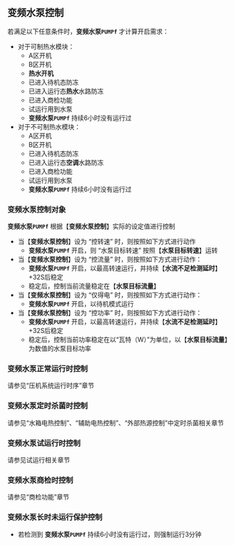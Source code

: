 <!-- 注意事项 -->
<!-- 起始分级标题：##（二级标题） -->

## 变频水泵控制

若满足以下任意条件时，**变频水泵`PUMPf`** 才计算开启需求：

- 对于可制热水模块：
  - A区开机
  - B区开机
  - **热水开机**
  - 已进入待机态防冻
  - 已进入运行态**热水**水路防冻
  - 已进入商检功能
  - 试运行用到水泵
  - **变频水泵`PUMPf`** 持续6小时没有运行过
- 对于不可制热水模块：
  - A区开机
  - B区开机
  - 已进入待机态防冻
  - 已进入运行态**空调**水路防冻
  - 已进入商检功能
  - 试运行用到水泵
  - **变频水泵`PUMPf`** 持续6小时没有运行过

### 变频水泵控制对象

**变频水泵`PUMPf`** 根据【**变频水泵控制**】实际的设定值进行控制
- 当【**变频水泵控制**】设为 “控转速” 时，则按照如下方式进行动作
  - **变频水泵`PUMPf`** 开启，则 “水泵目标转速” 按照【**水泵目标转速**】运转
- 当【**变频水泵控制**】设为 “控流量” 时，则按照如下方式进行动作：
  - **变频水泵`PUMPf`** 开启，以最高转速运行，并持续【**水流不足检测延时**】+32S后稳定
  - 稳定后，控制当前流量稳定在【**水泵目标流量**】
- 当【**变频水泵控制**】设为 “仅得电” 时，则按照如下方式进行动作：
  - **变频水泵`PUMPf`** 开启，以待机模式运行
- 当【**变频水泵控制**】设为 “控功率” 时，则按照如下方式进行动作：
  - **变频水泵`PUMPf`** 开启，以最高转速运行，并持续【**水流不足检测延时**】+32S后稳定
  - 稳定后，控制当前功率稳定在以“瓦特（W）”为单位，以【**水泵目标流量**】为数值的水泵目标功率

### 变频水泵正常运行时控制

请参见“压机系统运行时序”章节

### 变频水泵定时杀菌时控制

请参见“水箱电热控制”、“辅助电热控制”、“外部热源控制”中定时杀菌相关章节

### 变频水泵试运行时控制

请参见试运行相关章节

### 变频水泵商检时控制

请参见“商检功能”章节

### 变频水泵长时未运行保护控制

- 若检测到 **变频水泵`PUMPf`** 持续6小时没有运行过，则强制运行3分钟